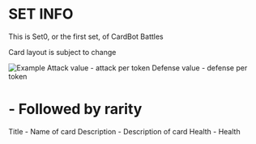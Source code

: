 # SET INFO
This is Set0, or the first set, of CardBot Battles

Card layout is subject to change

![Example](https://card-bot.github.io/assets/set0/example.png)
Attack value - attack per token
Defense value - defense per token
# - Followed by rarity
Title - Name of card
Description - Description of card
Health - Health
